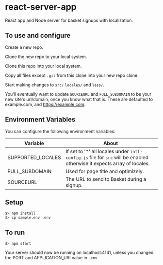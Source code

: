 # react-server-app
React app and Node server for basket signups with localization.

## To use and configure
Create a new repo.

Clone the new repo to your local system.

Clone this repo into your local system.

Copy all files except `.git` from this clone into your new repo clone.

Start making changes to `src/` `locales/` and `less/`.

You'll eventually want to update `SOURCEURL` and `FULL_SUBDOMAIN` to be your new site's url/domain, once you know what that is. These are defaulted to example.com, and https://example.com.

## Environment Variables

You can configure the following environment variables:

|Variable|About|
|--------|-----|
| SUPPORTED_LOCALES | If set to '*' all locales under `intl-config.js` file for `src` will be enabled otherwise it expects array of locales.
| FULL_SUBDOMAIN | Used for page title and optimizely.
| SOURCEURL | The URL to send to Basket during a signup.

## Setup

```
$> npm install
$> cp sample.env .env
```

## To run

```
$> npm start
```

Your server should now be running on localhost:4141, unless you changed the PORT and APPLICATION_URI value in `.env`


